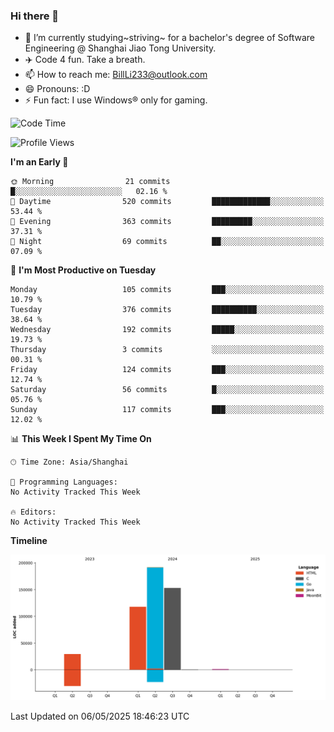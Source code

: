### Hi there 👋
- 🌱 I’m currently studying~striving~ for a bachelor's degree of Software Engineering @ Shanghai Jiao Tong University.
- ✈️ Code 4 fun. Take a breath.
- 📫 How to reach me: BillLi233@outlook.com
- 😄 Pronouns: :D
- ⚡ Fun fact: I use Windows® only for gaming.

<!--START_SECTION:waka-->
![Code Time](http://img.shields.io/badge/Code%20Time-429%20hrs%2022%20mins-blue)

![Profile Views](http://img.shields.io/badge/Profile%20Views-0-blue)

**I'm an Early 🐤** 

```text
🌞 Morning                21 commits          █░░░░░░░░░░░░░░░░░░░░░░░░   02.16 % 
🌆 Daytime                520 commits         █████████████░░░░░░░░░░░░   53.44 % 
🌃 Evening                363 commits         █████████░░░░░░░░░░░░░░░░   37.31 % 
🌙 Night                  69 commits          ██░░░░░░░░░░░░░░░░░░░░░░░   07.09 % 
```
📅 **I'm Most Productive on Tuesday** 

```text
Monday                   105 commits         ███░░░░░░░░░░░░░░░░░░░░░░   10.79 % 
Tuesday                  376 commits         ██████████░░░░░░░░░░░░░░░   38.64 % 
Wednesday                192 commits         █████░░░░░░░░░░░░░░░░░░░░   19.73 % 
Thursday                 3 commits           ░░░░░░░░░░░░░░░░░░░░░░░░░   00.31 % 
Friday                   124 commits         ███░░░░░░░░░░░░░░░░░░░░░░   12.74 % 
Saturday                 56 commits          █░░░░░░░░░░░░░░░░░░░░░░░░   05.76 % 
Sunday                   117 commits         ███░░░░░░░░░░░░░░░░░░░░░░   12.02 % 
```


📊 **This Week I Spent My Time On** 

```text
🕑︎ Time Zone: Asia/Shanghai

💬 Programming Languages: 
No Activity Tracked This Week

🔥 Editors: 
No Activity Tracked This Week
```

**Timeline**

![Lines of Code chart](https://raw.githubusercontent.com/GMH233/GMH233/main/assets/bar_graph.png)


 Last Updated on 06/05/2025 18:46:23 UTC
<!--END_SECTION:waka-->

<!--
**GMH233/GMH233** is a ✨ _special_ ✨ repository because its `README.md` (this file) appears on your GitHub profile.

Here are some ideas to get you started:

- 🔭 I’m currently working on ...
- 🌱 I’m currently learning ...
- 👯 I’m looking to collaborate on ...
- 🤔 I’m looking for help with ...
- 💬 Ask me about ...
- 📫 How to reach me: ...
- 😄 Pronouns: ...
- ⚡ Fun fact: ...
-->
